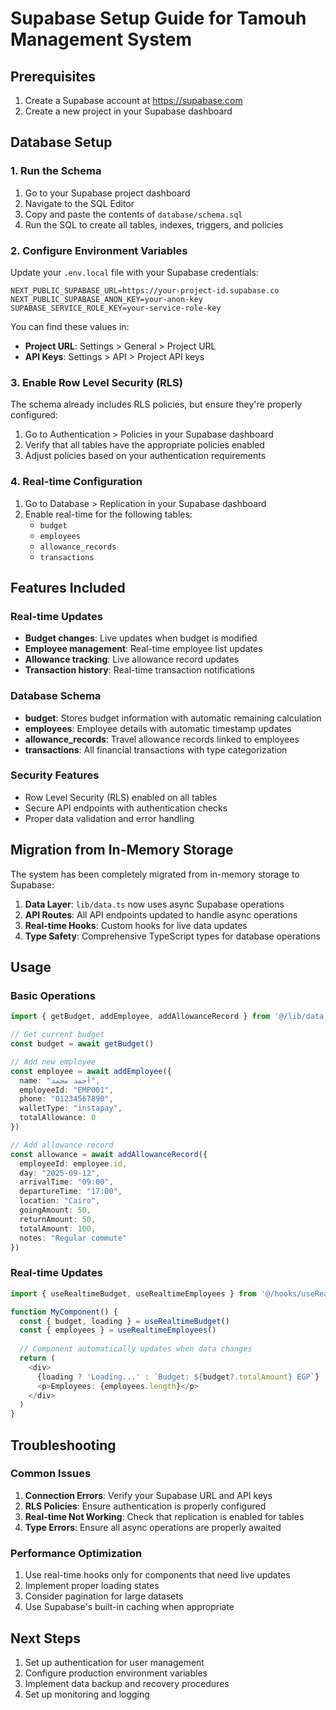 # Supabase Setup Guide for Tamouh Management System

## Prerequisites
1. Create a Supabase account at https://supabase.com
2. Create a new project in your Supabase dashboard

## Database Setup

### 1. Run the Schema
1. Go to your Supabase project dashboard
2. Navigate to the SQL Editor
3. Copy and paste the contents of `database/schema.sql`
4. Run the SQL to create all tables, indexes, triggers, and policies

### 2. Configure Environment Variables
Update your `.env.local` file with your Supabase credentials:

```env
NEXT_PUBLIC_SUPABASE_URL=https://your-project-id.supabase.co
NEXT_PUBLIC_SUPABASE_ANON_KEY=your-anon-key
SUPABASE_SERVICE_ROLE_KEY=your-service-role-key
```

You can find these values in:
- **Project URL**: Settings > General > Project URL
- **API Keys**: Settings > API > Project API keys

### 3. Enable Row Level Security (RLS)
The schema already includes RLS policies, but ensure they're properly configured:

1. Go to Authentication > Policies in your Supabase dashboard
2. Verify that all tables have the appropriate policies enabled
3. Adjust policies based on your authentication requirements

### 4. Real-time Configuration
1. Go to Database > Replication in your Supabase dashboard
2. Enable real-time for the following tables:
   - `budget`
   - `employees`
   - `allowance_records`
   - `transactions`

## Features Included

### Real-time Updates
- **Budget changes**: Live updates when budget is modified
- **Employee management**: Real-time employee list updates
- **Allowance tracking**: Live allowance record updates
- **Transaction history**: Real-time transaction notifications

### Database Schema
- **budget**: Stores budget information with automatic remaining calculation
- **employees**: Employee details with automatic timestamp updates
- **allowance_records**: Travel allowance records linked to employees
- **transactions**: All financial transactions with type categorization

### Security Features
- Row Level Security (RLS) enabled on all tables
- Secure API endpoints with authentication checks
- Proper data validation and error handling

## Migration from In-Memory Storage

The system has been completely migrated from in-memory storage to Supabase:

1. **Data Layer**: `lib/data.ts` now uses async Supabase operations
2. **API Routes**: All API endpoints updated to handle async operations
3. **Real-time Hooks**: Custom hooks for live data updates
4. **Type Safety**: Comprehensive TypeScript types for database operations

## Usage

### Basic Operations
```typescript
import { getBudget, addEmployee, addAllowanceRecord } from '@/lib/data'

// Get current budget
const budget = await getBudget()

// Add new employee
const employee = await addEmployee({
  name: "أحمد محمد",
  employeeId: "EMP001",
  phone: "01234567890",
  walletType: "instapay",
  totalAllowance: 0
})

// Add allowance record
const allowance = await addAllowanceRecord({
  employeeId: employee.id,
  day: "2025-09-12",
  arrivalTime: "09:00",
  departureTime: "17:00",
  location: "Cairo",
  goingAmount: 50,
  returnAmount: 50,
  totalAmount: 100,
  notes: "Regular commute"
})
```

### Real-time Updates
```typescript
import { useRealtimeBudget, useRealtimeEmployees } from '@/hooks/useRealtime'

function MyComponent() {
  const { budget, loading } = useRealtimeBudget()
  const { employees } = useRealtimeEmployees()
  
  // Component automatically updates when data changes
  return (
    <div>
      {loading ? 'Loading...' : `Budget: ${budget?.totalAmount} EGP`}
      <p>Employees: {employees.length}</p>
    </div>
  )
}
```

## Troubleshooting

### Common Issues
1. **Connection Errors**: Verify your Supabase URL and API keys
2. **RLS Policies**: Ensure authentication is properly configured
3. **Real-time Not Working**: Check that replication is enabled for tables
4. **Type Errors**: Ensure all async operations are properly awaited

### Performance Optimization
1. Use real-time hooks only for components that need live updates
2. Implement proper loading states
3. Consider pagination for large datasets
4. Use Supabase's built-in caching when appropriate

## Next Steps
1. Set up authentication for user management
2. Configure production environment variables
3. Implement data backup and recovery procedures
4. Set up monitoring and logging